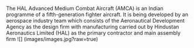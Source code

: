 The HAL Advanced Medium Combat Aircraft (AMCA) is an Indian programme of a fifth-generation fighter aircraft. It is being developed by an aerospace industry team which consists of the Aeronautical Development Agency as the design firm with manufacturing carried out by Hindustan Aeronautics Limited (HAL) as the primary contractor and main assembly firm
![]
(images/images.jpg?raw=true)
